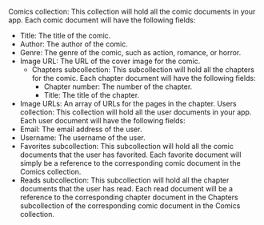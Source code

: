 Comics collection: This collection will hold all the comic documents in your app. Each comic document will have the following fields:
- Title: The title of the comic.
- Author: The author of the comic.
- Genre: The genre of the comic, such as action, romance, or horror.
- Image URL: The URL of the cover image for the comic.
  - Chapters subcollection: This subcollection will hold all the chapters for the comic. Each chapter document will have the following fields:
    - Chapter number: The number of the chapter.
    - Title: The title of the chapter.
- Image URLs: An array of URLs for the pages in the chapter.
Users collection: This collection will hold all the user documents in your app. Each user document will have the following fields:
- Email: The email address of the user.
- Username: The username of the user.
- Favorites subcollection: This subcollection will hold all the comic documents that the user has favorited. Each favorite document will simply be a reference to the corresponding comic document in the Comics collection.
- Reads subcollection: This subcollection will hold all the chapter documents that the user has read. Each read document will be a reference to the corresponding chapter document in the Chapters subcollection of the corresponding comic document in the Comics collection.
